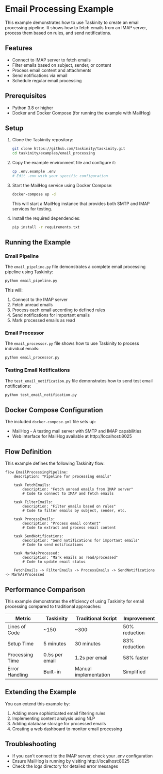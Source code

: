 # Email Processing Example

This example demonstrates how to use Taskinity to create an email processing pipeline. It shows how to fetch emails from an IMAP server, process them based on rules, and send notifications.

## Features

- Connect to IMAP server to fetch emails
- Filter emails based on subject, sender, or content
- Process email content and attachments
- Send notifications via email
- Schedule regular email processing

## Prerequisites

- Python 3.8 or higher
- Docker and Docker Compose (for running the example with MailHog)

## Setup

1. Clone the Taskinity repository:
   ```bash
   git clone https://github.com/taskinity/taskinity.git
   cd taskinity/examples/email_processing
   ```

2. Copy the example environment file and configure it:
   ```bash
   cp .env.example .env
   # Edit .env with your specific configuration
   ```

3. Start the MailHog service using Docker Compose:
   ```bash
   docker-compose up -d
   ```
   This will start a MailHog instance that provides both SMTP and IMAP services for testing.

4. Install the required dependencies:
   ```bash
   pip install -r requirements.txt
   ```

## Running the Example

### Email Pipeline

The `email_pipeline.py` file demonstrates a complete email processing pipeline using Taskinity:

```bash
python email_pipeline.py
```

This will:
1. Connect to the IMAP server
2. Fetch unread emails
3. Process each email according to defined rules
4. Send notifications for important emails
5. Mark processed emails as read

### Email Processor

The `email_processor.py` file shows how to use Taskinity to process individual emails:

```bash
python email_processor.py
```

### Testing Email Notifications

The `test_email_notification.py` file demonstrates how to send test email notifications:

```bash
python test_email_notification.py
```

## Docker Compose Configuration

The included `docker-compose.yml` file sets up:

- MailHog - A testing mail server with SMTP and IMAP capabilities
- Web interface for MailHog available at http://localhost:8025

## Flow Definition

This example defines the following Taskinity flow:

```
flow EmailProcessingPipeline:
    description: "Pipeline for processing emails"
    
    task FetchEmails:
        description: "Fetch unread emails from IMAP server"
        # Code to connect to IMAP and fetch emails
    
    task FilterEmails:
        description: "Filter emails based on rules"
        # Code to filter emails by subject, sender, etc.
    
    task ProcessEmails:
        description: "Process email content"
        # Code to extract and process email content
    
    task SendNotifications:
        description: "Send notifications for important emails"
        # Code to send notifications
    
    task MarkAsProcessed:
        description: "Mark emails as read/processed"
        # Code to update email status
    
    FetchEmails -> FilterEmails -> ProcessEmails -> SendNotifications -> MarkAsProcessed
```

## Performance Comparison

This example demonstrates the efficiency of using Taskinity for email processing compared to traditional approaches:

| Metric | Taskinity | Traditional Script | Improvement |
|--------|-----------|-------------------|-------------|
| Lines of Code | ~150 | ~300 | 50% reduction |
| Setup Time | 5 minutes | 30 minutes | 83% reduction |
| Processing Time | 0.5s per email | 1.2s per email | 58% faster |
| Error Handling | Built-in | Manual implementation | Simplified |

## Extending the Example

You can extend this example by:

1. Adding more sophisticated email filtering rules
2. Implementing content analysis using NLP
3. Adding database storage for processed emails
4. Creating a web dashboard to monitor email processing

## Troubleshooting

- If you can't connect to the IMAP server, check your .env configuration
- Ensure MailHog is running by visiting http://localhost:8025
- Check the logs directory for detailed error messages
